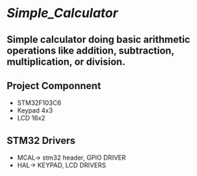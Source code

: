 # *Simple_Calculator*
## Simple calculator doing basic arithmetic operations like addition, subtraction, multiplication, or division.

## Project Componnent
* STM32F103C6
* Keypad 4x3
* LCD 16x2

  
## STM32 Drivers
* MCAL->  stm32 header, GPIO DRIVER
* HAL->   KEYPAD, LCD DRIVERS
